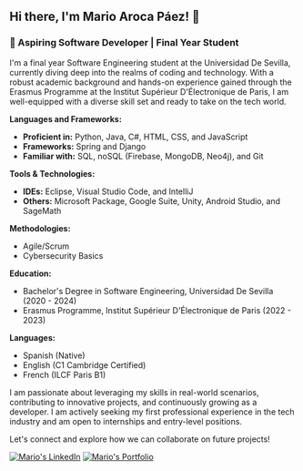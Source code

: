 ## Hi there, I'm Mario Aroca Páez! 👋

### 🚀 Aspiring Software Developer | Final Year Student 

I'm a final year Software Engineering student at the Universidad De Sevilla, currently diving deep into the realms of coding and technology. With a robust academic background and hands-on experience gained through the Erasmus Programme at the Institut Supérieur D'Électronique de Paris, I am well-equipped with a diverse skill set and ready to take on the tech world.

**Languages and Frameworks:**
- **Proficient in:** Python, Java, C#, HTML, CSS, and JavaScript
- **Frameworks:** Spring and Django
- **Familiar with:** SQL, noSQL (Firebase, MongoDB, Neo4j), and Git

**Tools & Technologies:**
- **IDEs:** Eclipse, Visual Studio Code, and IntelliJ
- **Others:** Microsoft Package, Google Suite, Unity, Android Studio, and SageMath

**Methodologies:**
- Agile/Scrum
- Cybersecurity Basics

**Education:**
- Bachelor's Degree in Software Engineering, Universidad De Sevilla (2020 - 2024)
- Erasmus Programme, Institut Supérieur D'Électronique de Paris (2022 - 2023)

**Languages:**
- Spanish (Native)
- English (C1 Cambridge Certified)
- French (ILCF Paris B1)

I am passionate about leveraging my skills in real-world scenarios, contributing to innovative projects, and continuously growing as a developer. I am actively seeking my first professional experience in the tech industry and am open to internships and entry-level positions.

Let's connect and explore how we can collaborate on future projects!

[![Mario's LinkedIn](https://img.shields.io/badge/LinkedIn-%230077B5.svg?&style=for-the-badge&logo=linkedin&logoColor=white)](https://www.linkedin.com/in/marioaroca)
[![Mario's Portfolio](https://img.shields.io/badge/Portfolio-%23121011.svg?&style=for-the-badge&logo=github&logoColor=white)](https://marioarocapaez.github.io/devportfolio/)

